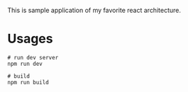 This is sample application of my favorite react architecture.

# Usages

```shell
# run dev server
npm run dev

# build
npm run build
```
